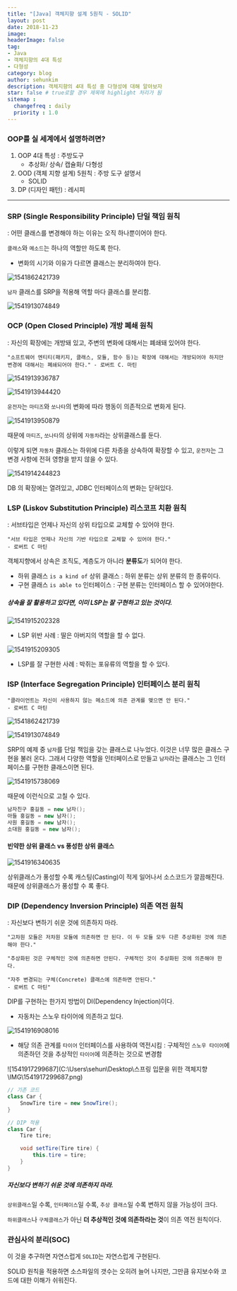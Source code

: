 ```yaml
---
title: "[Java] 객체지향 설계 5원칙 - SOLID"
layout: post
date: 2018-11-23
image:
headerImage: false
tag:
- Java
- 객체지향의 4대 특성
- 다형성
category: blog
author: sehunkim
description: 객체지향의 4대 특성 중 다형성에 대해 알아보자
star: false # true로할 경우 제목에 highlight 처리가 됨
sitemap :
  changefreq : daily
  priority : 1.0
---
```


### OOP를 실 세계에서 설명하려면?

1. OOP 4대 특성 : 주방도구
   - 추상화/ 상속/ 캡슐화/ 다형성
2. OOD (객체 지향 설계) 5원칙 : 주방 도구 설명서
   - SOLID
3. DP (디자인 패턴) : 레시피

---

### SRP (Single Responsibility Principle) 단일 책임 원칙

: 어떤 클래스를 변경해야 하는 이유는 오직 하나뿐이어야 한다.

`클래스`와 `메소드`는 하나의 역할만 하도록 한다.

- 변화의 시기와 이유가 다르면 클래스는 분리하여야 한다.

![1541862421739](/1541862421739.png)

`남자` 클래스를 SRP을 적용해 역할 마다 클래스를 분리함.

![1541913074849](/1541913074849.png)





###  OCP (Open Closed Principle) 개방 폐쇄 원칙

: 자신의 확장에는 개방돼 있고, 주변의 변화에 대해서는 폐쇄돼 있어야 한다.

```
"소프트웨어 엔티티(패키지, 클래스, 모듈, 함수 등)는 확장에 대해서는 개방되어야 하지만 변경에 대해서는 폐쇄되어야 한다." - 로버트 C. 마틴
```

![1541913936787](/1541913936787.png)



![1541913944420](/1541913944420.png)

`운전자`는 `마티즈`와 `쏘나타`의 변화에 따라 행동이 의존적으로 변화게 된다.

![1541913950879](/1541913950879.png)

때문에 `마티즈`, `쏘나타`의 상위에 `자동차`라는 상위클래스를 둔다.

이렇게 되면 `자동차` 클래스는 하위에 다른 차종을 상속하여 확장할 수 있고, `운전자`는 그 변경 사항에 전혀 영향을 받지 않을 수 있다.

![1541914244823](/1541914244823.png)

DB 의 확장에는 열려있고, JDBC 인터페이스의 변화는 닫혀있다.

### LSP (Liskov Substitution Principle) 리스코프 치환 원칙

: 서브타입은 언제나 자신의 상위 타입으로 교체할 수 있어야 한다.

```
"서브 타입은 언제나 자신의 기반 타입으로 교체할 수 있어야 한다."
- 로버트 C 마틴
```

객체지향에서 상속은 조직도, 계층도가 아니라 **분류도**가 되어야 한다.

- 하위 클래스 `is a kind of` 상위 클래스 : 하위 분류는 상위 분류의 한 종류이다.
- 구현 클래스 `is able to` 인터페이스 : 구현 분류는 인터페이스 할 수 있어야한다.

##### 상속을 잘 활용하고 있다면, 이미 LSP는 잘 구현하고 있는 것이다.

![1541915202328](/1541915202328.png)

- LSP 위반 사례 : 딸은 아버지의 역할을 할 수 없다.

![1541915209305](/1541915209305.png)

- LSP를 잘 구현한 사례 : 박쥐는 포유류의 역할을 할 수 있다.

### ISP (Interface Segregation Principle) 인터페이스 분리 원칙

```
"클라이언트는 자신이 사용하지 않는 메소드에 의존 관계를 맺으면 안 된다."
- 로버트 C 마틴
```

![1541862421739](/1541862421739.png)

![1541913074849](/1541913074849.png)

SRP의 예제 중 `남자`를 단일 책임을 갖는 클래스로 나누었다. 이것은 너무 많은 클래스 구현을 불러 온다. 그래서 다양한 역할을 인터페이스로 만들고 `남자`라는 클래스는 그 인터페이스를 구현한 클래스이면 된다.

![1541915738069](/1541915738069.png)

때문에 이런식으로 고칠 수 있다.

```java
남자친구 홍길동 = new 남자();
아들 홍길동 = new 남자();
사원 홍길동 = new 남자();
소대원 홍길동 = new 남자();
```

#### 빈약한 상위 클래스 vs 풍성한 상위 클래스

![1541916340635](/1541916340635.png)

상위클래스가 풍성할 수록 캐스팅(Casting)이 적게 일어나서 소스코드가 깔끔해진다. 때문에 상위클래스가 풍성할 수 록 좋다.

### DIP (Dependency Inversion Principle) 의존 역전 원칙

: 자신보다 변하기 쉬운 것에 의존하지 마라.

```
"고차원 모듈은 저차원 모듈에 의존하면 안 된다. 이 두 모듈 모두 다른 추상화된 것에 의존해야 한다."

"추상화된 것은 구체적인 것에 의존하면 안된다. 구체적인 것이 추상화된 것에 의존해야 한다.

"자주 변경되는 구체(Concrete) 클래스에 의존하면 안된다."
- 로버트 C 마틴"
```

DIP를 구현하는 한가지 방법이 DI(Dependency Injection)이다.

- 자동차는 스노우 타이어에 의존하고 있다.

![1541916908016](/1541916908016.png)

- 해당 의존 관계를 `타이어` 인터페이스를 사용하여 역전시킴 :
  구체적인 `스노우 타이어`에 의존하던 것을 추상적인 `타이어`에 의존하는 것으로 변경함

![1541917299687](C:\Users\sehun\Desktop\스프링 입문을 위한 객체지향\IMG\1541917299687.png)

```java
// 기존 코드
class Car {
    SnowTire tire = new SnowTire();
}

// DIP 적용
class Car {
    Tire tire;

    void setTire(Tire tire) {
        this.tire = tire;
    }
}
```

##### 자신보다 변하기 쉬운 것에 의존하지 마라.

`상위클래스`일 수록, `인터페이스`일 수록, `추상 클래스`일 수록 변하지 않을 가능성이 크다.

`하위클래스`나 `구체클래스`가 아닌 **더 추상적인 것에 의존하라는 것**이 의존 역전 원칙이다.



### 관심사의 분리(SOC)

이 것을 추구하면 자연스럽게 `SOLID`는 자연스럽게 구현된다.

SOLID 원칙을 적용하면 소스파일의 갯수는 오히려 늘어 나지만, 그만큼 유지보수와 코드에 대한 이해가 쉬워진다.
